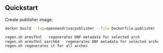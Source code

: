 ## Quickstart

Create publisher image:

```bash
docker build --tag=openmandriva/publisher --file Dockerfile.publisher .
```

```bash
regen.sh armv7hnl - regenerates DNF metadata for selected arch
regen.sh armv7hnl aarch64 - regenerates DNF metadata for selected arches
regen.sh regenerates it for all arches
```
